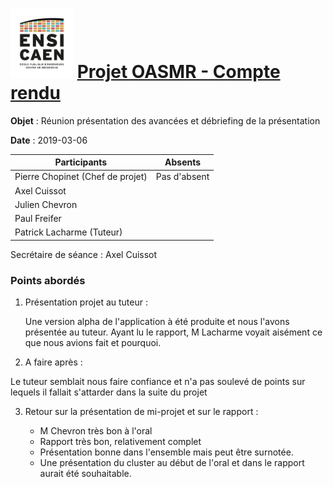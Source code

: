 <h1><img src="../img/ensicaen.png" width="100"> <a href="https://github.com/CCC-development-team/OASMR" style="text-align: center"> Projet OASMR - Compte rendu</a> </h1> 

**Objet** : Réunion présentation des avancées et débriefing de la présentation 

**Date** : 2019-03-06

| Participants                     | Absents       |
| -------------------------------- | ------------- |
| Pierre Chopinet (Chef de projet) | Pas d'absent  |
| Axel Cuissot                     |               |
| Julien Chevron                   |               |
| Paul Freifer                     |               |
| Patrick Lacharme (Tuteur)        |               |

Secrétaire de séance : Axel Cuissot


### Points abordés

1.  Présentation projet au tuteur :

    Une version alpha de l'application à été produite et nous l'avons présentée au tuteur. Ayant lu le rapport, M Lacharme voyait aisément ce que nous avions fait et pourquoi.

2.  A faire après :

  Le tuteur semblait nous faire confiance et n'a pas soulevé de points sur lequels il fallait s'attarder dans la suite du projet

3.  Retour sur la présentation de mi-projet et sur le rapport : 

    - M Chevron très bon à l'oral
    - Rapport très bon, relativement complet
    - Présentation bonne dans l'ensemble mais peut être surnotée.
    - Une présentation du cluster au début de l'oral et dans le rapport aurait été souhaitable.
